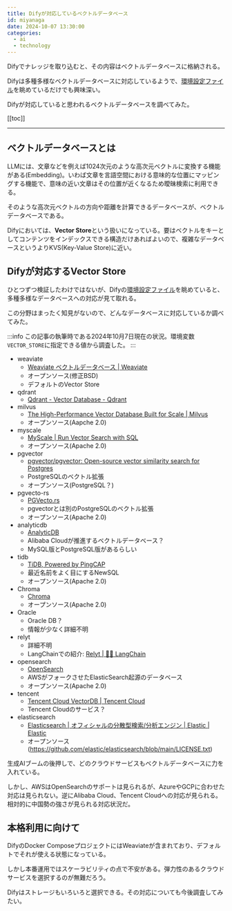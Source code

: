 ```yaml
---
title: Difyが対応しているベクトルデータベース
id: miyanaga
date: 2024-10-07 13:30:00
categories:
  - ai
  - technology
---
```


Difyでナレッジを取り込むと、その内容はベクトルデータベースに格納される。

Difyは多種多様なベクトルデータベースに対応しているようで、[環境設定ファイル](https://github.com/langgenius/dify/blob/main/docker/.env.example)を眺めているだけでも興味深い。

Difyが対応していると思われるベクトルデータベースを調べてみた。

[[toc]]

---

## ベクトルデータベースとは

LLMには、文章などを例えば1024次元のような高次元ベクトルに変換する機能がある(Embedding)。いわば文章を言語空間における意味的な位置にマッピングする機能で、意味の近い文章はその位置が近くなるため曖昧検索に利用できる。

そのような高次元ベクトルの方向や距離を計算できるデータベースが、ベクトルデータベースである。

Difyにおいては、**Vector Store**という扱いになっている。要はベクトルをキーとしてコンテンツをインデックスできる構造だけあればよいので、複雑なデータベースというよりKVS(Key-Value Store)に近い。

## Difyが対応するVector Store

ひとつずつ検証したわけではないが、Difyの[環境設定ファイル](https://github.com/langgenius/dify/blob/main/docker/.env.example)を眺めていると、多種多様なデータベースへの対応が見て取れる。

この分野はまったく知見がないので、どんなデータベースに対応しているか調べてみた。

:::info
この記事の執筆時である2024年10月7日現在の状況。環境変数`VECTOR_STORE`に指定できる値から調査した。
:::

- weaviate
  - [Weaviate ベクトルデータベース | Weaviate](https://weaviate.io/ja)
  - オープンソース(修正BSD)
  - デフォルトのVector Store
- qdrant
  - [Qdrant - Vector Database - Qdrant](https://qdrant.tech/)
- milvus
  - [The High-Performance Vector Database Built for Scale | Milvus](https://milvus.io/)
  - オープンソース(Aapche 2.0)
- myscale
  - [MyScale | Run Vector Search with SQL](https://myscale.com/)
  - オープンソース(Apache 2.0)
- pgvector
  - [pgvector/pgvector: Open-source vector similarity search for Postgres](https://github.com/pgvector/pgvector)
  - PostgreSQLのベクトル拡張
  - オープンソース(PostgreSQL？)
- pgvecto-rs
  - [PGVecto.rs](https://pgvecto.rs/)
  - pgvectorとは別のPostgreSQLのベクトル拡張
  - オープンソース(Apache 2.0)
- analyticdb
  - [AnalyticDB](https://www.alibabacloud.com/help/en/analyticdb/)
  - Alibaba Cloudが推進するベクトルデータベース？
  - MySQL版とPostgreSQL版があるらしい
- tidb
  - [TiDB, Powered by PingCAP](https://www.pingcap.com/)
  - 最近名前をよく目にするNewSQL
  - オープンソース(Apache 2.0)
- Chroma
  - [Chroma](https://www.trychroma.com/)
  - オープンソース(Apache 2.0)
- Oracle
  - Oracle DB？
  - 情報が少なく詳細不明
- relyt
  - 詳細不明
  - LangChainでの紹介: [Relyt | 🦜️🔗 LangChain](https://python.langchain.com/docs/integrations/vectorstores/relyt/)
- opensearch
  - [OpenSearch](https://opensearch.org/)
  - AWSがフォークさせたElasticSearch起源のデータベース
  - オープンソース(Apache 2.0)
- tencent
  - [Tencent Cloud VectorDB | Tencent Cloud](https://www.tencentcloud.com/products/vdb)
  - Tencent Cloudのサービス？
- elasticsearch
  - [Elasticsearch | オフィシャルの分散型検索/分析エンジン | Elastic | Elastic](https://www.elastic.co/jp/elasticsearch)
  - オープンソース(<https://github.com/elastic/elasticsearch/blob/main/LICENSE.txt>)

生成AIブームの後押しで、どのクラウドサービスもベクトルデータベースに力を入れている。

しかし、AWSはOpenSearchのサポートは見られるが、AzureやGCPに合わせた対応は見られない。逆にAlibaba Cloud、Tencent Cloudへの対応が見られる。相対的に中国勢の強さが見られる対応状況だ。

## 本格利用に向けて

DifyのDocker ComposeプロジェクトにはWeaviateが含まれており、デフォルトでそれが使える状態になっている。

しかし本番運用ではスケーラビリティの点で不安がある。弾力性のあるクラウドサービスを選択するのが無難だろう。

Difyはストレージもいろいろと選択できる。その対応についても今後調査してみたい。
